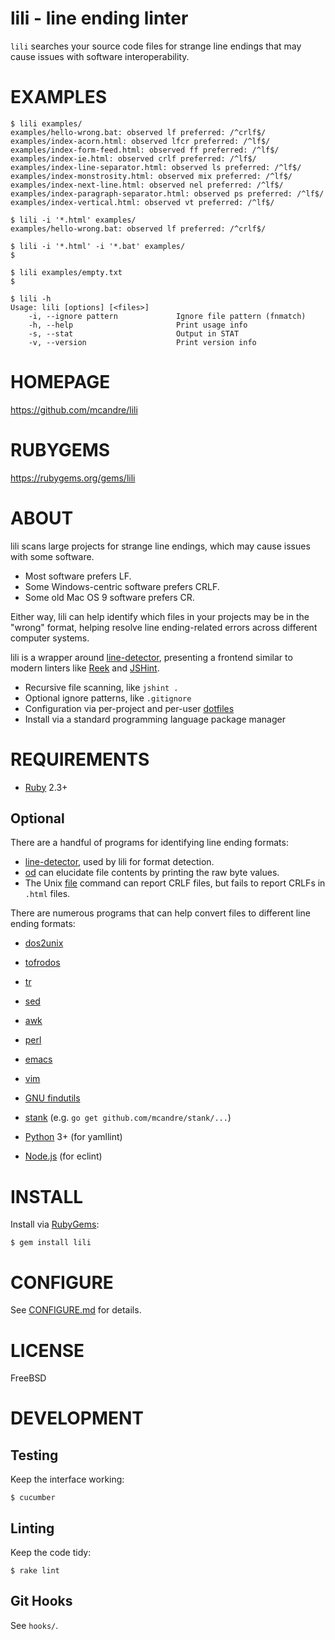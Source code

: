 # lili - line ending linter

`lili` searches your source code files for strange line endings that may cause issues with software interoperability.

# EXAMPLES

```console
$ lili examples/
examples/hello-wrong.bat: observed lf preferred: /^crlf$/
examples/index-acorn.html: observed lfcr preferred: /^lf$/
examples/index-form-feed.html: observed ff preferred: /^lf$/
examples/index-ie.html: observed crlf preferred: /^lf$/
examples/index-line-separator.html: observed ls preferred: /^lf$/
examples/index-monstrosity.html: observed mix preferred: /^lf$/
examples/index-next-line.html: observed nel preferred: /^lf$/
examples/index-paragraph-separator.html: observed ps preferred: /^lf$/
examples/index-vertical.html: observed vt preferred: /^lf$/

$ lili -i '*.html' examples/
examples/hello-wrong.bat: observed lf preferred: /^crlf$/

$ lili -i '*.html' -i '*.bat' examples/
$

$ lili examples/empty.txt
$

$ lili -h
Usage: lili [options] [<files>]
    -i, --ignore pattern             Ignore file pattern (fnmatch)
    -h, --help                       Print usage info
    -s, --stat                       Output in STAT
    -v, --version                    Print version info
```

# HOMEPAGE

https://github.com/mcandre/lili

# RUBYGEMS

https://rubygems.org/gems/lili

# ABOUT

lili scans large projects for strange line endings, which may cause issues with some software.

* Most software prefers LF.
* Some Windows-centric software prefers CRLF.
* Some old Mac OS 9 software prefers CR.

Either way, lili can help identify which files in your projects may be in the "wrong" format, helping resolve line ending-related errors across different computer systems.

lili is a wrapper around [line-detector](https://github.com/mcandre/line-detector), presenting a frontend similar to modern linters like [Reek](https://github.com/troessner/reek/wiki) and [JSHint](http://jshint.com/).

* Recursive file scanning, like `jshint .`
* Optional ignore patterns, like `.gitignore`
* Configuration via per-project and per-user [dotfiles](https://github.com/mcandre/lili/blob/master/CONFIGURE.md#dotfiles)
* Install via a standard programming language package manager

# REQUIREMENTS

* [Ruby](https://www.ruby-lang.org/) 2.3+

## Optional

There are a handful of programs for identifying line ending formats:

* [line-detector](https://github.com/mcandre/line-detector), used by lili for format detection.
* [od](http://man.cx/od) can elucidate file contents by printing the raw byte values.
* The Unix [file](http://man.cx/file) command can report CRLF files, but fails to report CRLFs in `.html` files.

There are numerous programs that can help convert files to different line ending formats:

* [dos2unix](http://waterlan.home.xs4all.nl/dos2unix.html)
* [tofrodos](http://tofrodos.sourceforge.net/)
* [tr](http://man.cx/tr)
* [sed](https://www.gnu.org/software/sed/)
* [awk](http://cm.bell-labs.com/cm/cs/awkbook/index.html)
* [perl](http://www.perl.org/)
* [emacs](http://www.gnu.org/software/emacs/)
* [vim](http://www.vim.org/)

* [GNU findutils](https://www.gnu.org/software/findutils/)
* [stank](https://github.com/mcandre/stank) (e.g. `go get github.com/mcandre/stank/...`)
* [Python](https://www.python.org) 3+ (for yamllint)
* [Node.js](https://nodejs.org/en/) (for eclint)

# INSTALL

Install via [RubyGems](http://rubygems.org/):

```console
$ gem install lili
```

# CONFIGURE

See [CONFIGURE.md](https://github.com/mcandre/lili/blob/master/CONFIGURE.md) for details.

# LICENSE

FreeBSD

# DEVELOPMENT

## Testing

Keep the interface working:

```console
$ cucumber
```

## Linting

Keep the code tidy:

```console
$ rake lint
```

## Git Hooks

See `hooks/`.
